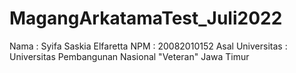 # MagangArkatamaTest_Juli2022
Nama : Syifa Saskia Elfaretta
NPM : 20082010152
Asal Universitas : Universitas Pembangunan Nasional "Veteran" Jawa Timur
